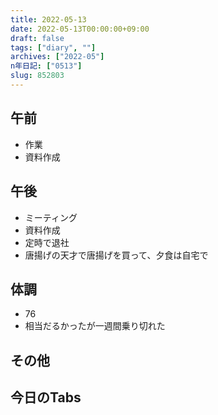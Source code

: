 ```yaml
---
title: 2022-05-13
date: 2022-05-13T00:00:00+09:00
draft: false
tags: ["diary", ""]
archives: ["2022-05"]
n年日記: ["0513"]
slug: 852803
---
```

## 午前
- 作業
- 資料作成
## 午後
- ミーティング
- 資料作成
- 定時で退社
- 唐揚げの天才で唐揚げを買って、夕食は自宅で
## 体調
- 76
- 相当だるかったが一週間乗り切れた
## その他
## 今日のTabs
